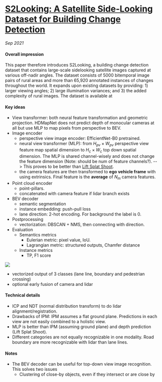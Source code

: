 # [S2Looking: A Satellite Side-Looking Dataset for Building Change Detection](https://arxiv.org/pdf/2107.09244.pdf)

_Sep 2021_

#### Overall impression
This paper therefore introduces S2Looking, a building change detection dataset that contains large-scale sidelooking satellite images captured at various off-nadir angles. The dataset consists of 5000 bitemporal image pairs of rural areas and more than 65,920 annotated instances of changes throughout the world. 
It expands upon existing datasets by providing: 1) larger viewing angles; 2) large illumination variances; and 3) the added complexity of rural images. 
The dataset is available at [](https://github.com/S2Looking/)

#### Key ideas
- View transformer: both neural feature transformation and geometric projection. HDMapNet does not predict depth of monocular cameras at all but use MLP to map pixels from perspective to BEV.
- Image encoder
	- perspective view image encoder: EfficientNet-B0 pretrained.
	- neural view transformer (MLP): from $H_{pv} \times W_{pv}$ perspective view feature map spatial dimension to $H_c \times W_c$ top down spatial dimension. The MLP is shared channel-wisely and does not change the feature dimension (Note: should be num of feature channels?). --> This proves to be better than [Lift Splat Shoot](lift_splat_shoot.md).
	- the camera features are then transformed to **ego vehicle frame** with using extrinsics. Final feature is the **average** of $N_m$ camera features.
- Point cloud encoder
	- point-pillars. 
	- concatenated with camera feature if lidar branch exists
- BEV decoder
	- semantic segmentation
	- instance embedding: push-pull loss
	- lane direction: 2-hot encoding. For background the label is 0.
- Postprocessing
	- vectorization: DBSCAN + NMS, then connecting with direction.
- Evaluation
	- Semantics metrics
		- Eulerian metric: pixel value, IoU.
		- Lagrangian metric: structured outputs, Chamfer distance
	- Instance metrics
		- TP, F1 score

![](https://cdn-images-1.medium.com/max/1600/1*HwMxIxdiuEewezEp7VSk_Q.png)

- vectorized output of 3 classes (lane line, boundary and pedestrian crossing)
- optional early fusion of camera and lidar

#### Technical details
- ICP and NDT (normal distribution transform) to do lidar alignment/registration.
- Drawbacks of IPM: IPM assumes a flat ground plane. Predictions in each view are not easily combined to a holistic view.
- MLP is better than IPM (assuming ground plane) and depth prediction (Lift Splat Shoot).
- Different categories are not equally recognizable in one modality. Road boundary are more recognizable with lidar than lane lines. 

#### Notes
- The BEV decoder can be useful for top-down view image recognition. This solves two issues
	- Clustering of close-by objects, even if they intersect or are close by
